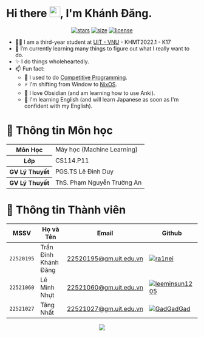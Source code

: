 <!--
Here are some ideas to get you started:

- 🔭 I’m currently working on ...
- 🌱 I’m currently learning ...
- 👯 I’m looking to collaborate on ...
- 🤔 I’m looking for help with ...
- 💬 Ask me about ...
- 📫 How to reach me: ...
- 😄 Pronouns: ...
- ⚡ Fun fact: ...
-->
# Hi there <img src="https://media.giphy.com/media/hvRJCLFzcasrR4ia7z/giphy.gif" width="28">, I'm Khánh Đăng.

<div align="center">

[![stars](https://img.shields.io/github/stars/ra1nei/CS114.P11?color=F5F904&labelColor=1A1B26&style=for-the-badge)](https://github.com/ra1nei/CS114.P11/stargazers)
[![size](https://img.shields.io/github/repo-size/ra1nei/CS114.P11?color=9ece6a&labelColor=1A1B26&style=for-the-badge)](https://github.com/ra1nei/CS114.P11)
[![license](https://img.shields.io/github/license/ra1nei/CS114.P11?color=F99204&labelColor=1A1B26&style=for-the-badge)](https://github.com/ra1nei/CS114.P11/blob/main/LICENSE.md)

</div>

- 👨‍🎓 I am a third-year student at [UIT - VNU](https://en.uit.edu.vn/) - KHMT2022.1 - K17
- 🌱 I’m currently learning many things to figure out what I really want to do.
- ✨ I do things wholeheartedly.
- 📫 Fun fact: 
  - 🔭 I used to do [Competitive Programming](https://codeforces.com/profile/Shogun3103).
  - ⚡ I'm shifting from Window to [NixOS](https://github.com/ra1nei/nixos-conf).
  - 💎 I love Obsidian (and am learning how to use Anki).
  - 🦜 I'm learning English (and will learn Japanese as soon as I'm confident with my English).

# 🌿 Thông tin Môn học
<table>
  <tr><th>Môn Học     </th><td>Máy học (Machine Learning)</td></tr>
  <tr><th>Lớp         </th><td>CS114.P11                 </td></tr>
  <tr><th>GV Lý Thuyết</th><td>PGS.TS Lê Đình Duy        </td></tr>
  <tr><th>GV Lý Thuyết</th><td>ThS. Phạm Nguyễn Trường An</td></tr>
</table>

# 🌸 Thông tin Thành viên
| MSSV       | Họ và Tên          | Email                   | Github                                                                                                                      |
| ---------- | ------------------ | ----------------------- | --------------------------------------------------------------------------------------------------------------------------- |
| `22520195` | Trần Đình Khánh Đăng | 22520195@gm.uit.edu.vn   | [![ra1nei](https://img.shields.io/badge/ra1nei-%2324292f.svg?style=flat-square&logo=github)](https://github.com/ra1nei) |
| `22521060` | Lê Minh Nhựt        | 22521060@gm.uit.edu.vn   | [![leeminsun1205](https://img.shields.io/badge/leeminsun1205-%2324292f.svg?style=flat-square&logo=github)](https://github.com/leeminsun1205) |
| `22521027` | Tăng Nhất           | 22521027@gm.uit.edu.vn   | [![GadGadGad](https://img.shields.io/badge/GadGadGad-%2324292f.svg?style=flat-square&logo=github)](https://github.com/GadGadGad) |

<p align="center">
   <img src="https://raw.githubusercontent.com/catppuccin/catppuccin/main/assets/footers/gray0_ctp_on_line.svg?sanitize=true"/>
</p>
